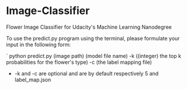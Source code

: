 # Image-Classifier
Flower Image Classifier for Udacity's Machine Learning Nanodegree

To use the predict.py program using the terminal, please formulate your input in the following form: 

` python predict.py (image path) (model file name) -k ((integer) the top k probabilities for the flower's type) -c (the label mapping file)

- -k and -c are optional and are by default respectively 5 and label_map.json
